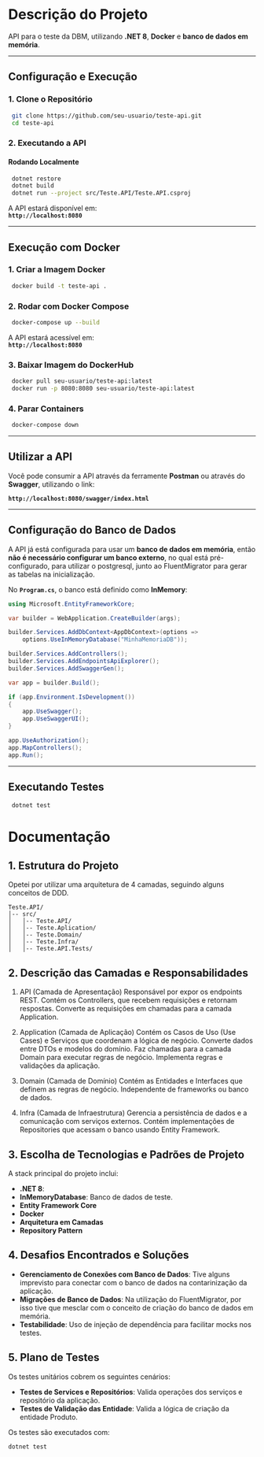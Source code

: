 # Descrição do Projeto
API para o teste da DBM, utilizando **.NET 8**, **Docker** e **banco de dados em memória**.

---

## Configuração e Execução

### **1. Clone o Repositório**  
```sh
 git clone https://github.com/seu-usuario/teste-api.git
 cd teste-api
```

### **2. Executando a API**

#### **Rodando Localmente**  
```sh
 dotnet restore
 dotnet build
 dotnet run --project src/Teste.API/Teste.API.csproj
```
A API estará disponível em:  
**`http://localhost:8080`**

---

## Execução com Docker

### **1. Criar a Imagem Docker**  
```sh
 docker build -t teste-api .
```

### **2. Rodar com Docker Compose**  
```sh
 docker-compose up --build
```
A API estará acessível em:  
**`http://localhost:8080`**

### **3. Baixar Imagem do DockerHub**  
```sh
 docker pull seu-usuario/teste-api:latest
 docker run -p 8080:8080 seu-usuario/teste-api:latest
```

### **4. Parar Containers**  
```sh
 docker-compose down
```

---

## Utilizar a API

Você pode consumir a API através da ferramente **Postman** ou através do **Swagger**, utilizando o link: 
 
**`http://localhost:8080/swagger/index.html`**

---

## Configuração do Banco de Dados
A API já está configurada para usar um **banco de dados em memória**, então **não é necessário configurar um banco externo**, no qual está pré-configurado, para utilizar o postgresql, junto ao FluentMigrator para gerar as tabelas na inicialização.

No **`Program.cs`**, o banco está definido como **InMemory**:
```csharp
using Microsoft.EntityFrameworkCore;

var builder = WebApplication.CreateBuilder(args);

builder.Services.AddDbContext<AppDbContext>(options =>
    options.UseInMemoryDatabase("MinhaMemoriaDB"));

builder.Services.AddControllers();
builder.Services.AddEndpointsApiExplorer();
builder.Services.AddSwaggerGen();

var app = builder.Build();

if (app.Environment.IsDevelopment())
{
    app.UseSwagger();
    app.UseSwaggerUI();
}

app.UseAuthorization();
app.MapControllers();
app.Run();
```

---

## Executando Testes
```sh
 dotnet test
```


# Documentação

## 1. Estrutura do Projeto
Opetei por utilizar uma arquitetura de 4 camadas, seguindo alguns conceitos de DDD.

```
Teste.API/
│-- src/
│   │-- Teste.API/           
│   │-- Teste.Aplication/           
│   │-- Teste.Domain/           
│   │-- Teste.Infra/           
│   │-- Teste.API.Tests/
```

## 2. Descrição das Camadas e Responsabilidades

1. API (Camada de Apresentação)
Responsável por expor os endpoints REST.
Contém os Controllers, que recebem requisições e retornam respostas.
Converte as requisições em chamadas para a camada Application.

2. Application (Camada de Aplicação)
Contém os Casos de Uso (Use Cases) e Serviços que coordenam a lógica de negócio.
Converte dados entre DTOs e modelos do domínio.
Faz chamadas para a camada Domain para executar regras de negócio.
Implementa regras e validações da aplicação.

4. Domain (Camada de Domínio)
Contém as Entidades e Interfaces que definem as regras de negócio.
Independente de frameworks ou banco de dados.

5. Infra (Camada de Infraestrutura)
Gerencia a persistência de dados e a comunicação com serviços externos.
Contém implementações de Repositories que acessam o banco usando Entity Framework.

## 3. Escolha de Tecnologias e Padrões de Projeto

A stack principal do projeto inclui:

- **.NET 8**:
- **InMemoryDatabase**: Banco de dados de teste.
- **Entity Framework Core**
- **Docker**
- **Arquitetura em Camadas**
- **Repository Pattern**

## 4. Desafios Encontrados e Soluções

- **Gerenciamento de Conexões com Banco de Dados**: Tive alguns imprevisto para conectar com o banco de dados na contarinização da aplicação.
- **Migrações de Banco de Dados**: Na utilização do FluentMigrator, por isso tive que mesclar com o conceito de criação do banco de dados em memória.
- **Testabilidade**: Uso de injeção de dependência para facilitar mocks nos testes.

## 5. Plano de Testes

Os testes unitários cobrem os seguintes cenários:

- **Testes de Services e Repositórios**: Valida operações dos serviços e repositório da aplicação.
- **Testes de Validação das Entidade**: Valida a lógica de criação da entidade Produto.


Os testes são executados com:
```bash
dotnet test
```
